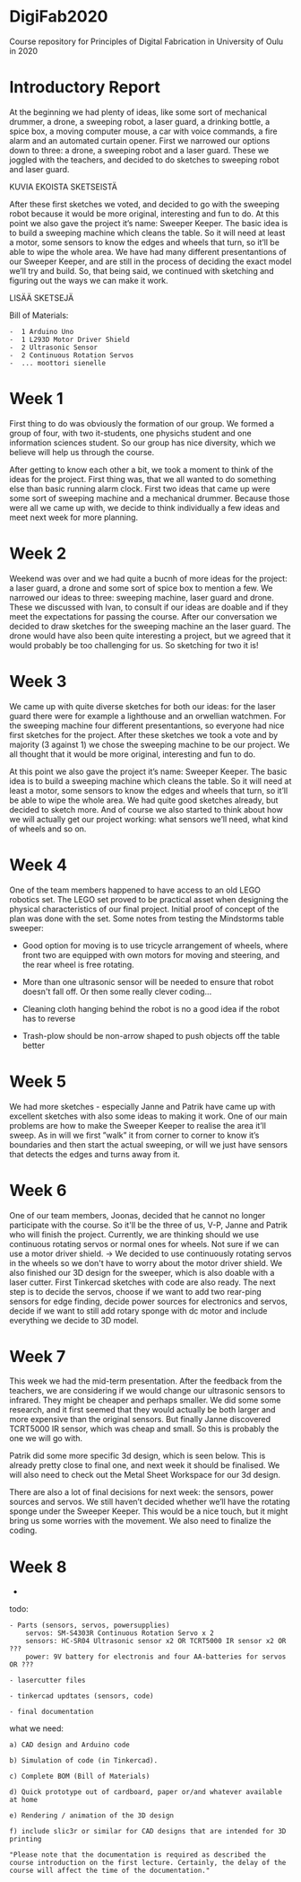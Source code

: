# DigiFab2020
Course repository for Principles of Digital Fabrication in University of Oulu in 2020



# Introductory Report

At the beginning we had plenty of ideas, like some sort of mechanical drummer, a drone, a sweeping robot, a laser guard, a drinking bottle, a spice box, a moving computer mouse, a car with voice commands, a fire alarm and an automated curtain opener. First we narrowed our options down to three: a drone, a sweeping robot and a laser guard. These we joggled with the teachers, and decided to do sketches to sweeping robot and laser guard. 

KUVIA EKOISTA SKETSEISTÄ

After these first sketches we voted, and decided to go with the sweeping robot because it would be more original, interesting and fun to do. At this point we also gave the project it’s name: Sweeper Keeper. The basic idea is to build a sweeping machine which cleans the table. So it will need at least a motor, some sensors to know the edges and wheels that turn, so it’ll be able to wipe the whole area. We have had many different presentantions of our Sweeper Keeper, and are still in the process of deciding the exact model we’ll try and build. So, that being said, we continued with sketching and figuring out the ways we can make it work.

LISÄÄ SKETSEJÄ

Bill of Materials:

    -  1 Arduino Uno
    -  1 L293D Motor Driver Shield
    -  2 Ultrasonic Sensor
    -  2 Continuous Rotation Servos
    -  ... moottori sienelle


# Week 1
First thing to do was obviously the formation of our group. We formed a group of four, with two it-students, one physichs student and one information sciences student. So our group has nice diversity, which we believe will help us through the course.

After getting to know each other a bit, we took a moment to think of the ideas for the project. First thing was, that we all wanted to do something else than basic running alarm clock. First two ideas that came up were some sort of sweeping machine and a mechanical drummer. Because those were all we came up with, we decide to think individually a few ideas and meet next week for more planning.

 
# Week 2
Weekend was over and we had quite a bucnh of more ideas for the project: a laser guard, a drone and some sort of spice box to mention a few. We narrowed our ideas to three: sweeping machine, laser guard and drone. These we discussed with Ivan, to consult if our ideas are doable and if they meet the expectations for passing the course. After our conversation we decided to draw sketches for the sweeping machine an the laser guard. The drone would have also been quite interesting a project, but we agreed that it would probably be too challenging for us. So sketching for two it is!


# Week 3
We came up with quite diverse sketches for both our ideas: for the laser guard there were for example a lighthouse and an orwellian watchmen. For the sweeping machine four different presentantions, so everyone had nice first sketches for the project. After these sketches we took a vote and by majority (3 against 1) we chose the sweeping machine to be our project. We all thought that it would be more original, interesting and fun to do. 

At this point we also gave the project it’s name: Sweeper Keeper. The basic idea is to build a sweeping machine which cleans the table. So it will need at least a motor, some sensors to know the edges and wheels that turn, so it’ll be able to wipe the whole area. We had quite good sketches already, but decided to sketch more. And of course we also started to think about how we will actually get our project working: what sensors we’ll need, what kind of wheels and so on.



# Week 4
One of the team members happened to have access to an old LEGO robotics set. The LEGO set proved to be practical asset when designing the physical characteristics of our final project. Initial proof of concept of the plan was done with the set.
Some notes from testing the Mindstorms table sweeper:

   - Good option for moving is to use tricycle arrangement of wheels, where front two are equipped with own motors for moving and steering, and the rear wheel is free rotating.

   - More than one ultrasonic sensor will be needed to ensure that robot doesn't fall off. Or then some really clever coding...
   
   -  Cleaning cloth hanging behind the robot is no a good idea if the robot has to reverse
   
   - Trash-plow should be non-arrow shaped to push objects off the table better


# Week 5
We had more sketches - especially Janne and Patrik have came up with excellent sketches with also some ideas to making it work. One of our main problems are how to make the Sweeper Keeper to realise the area it’ll sweep. As in will we first ”walk” it from corner to corner to know it’s boundaries and then start the actual sweeping, or will we just have sensors that detects the edges and turns away from it. 

# Week 6
One of our team members, Joonas, decided that he cannot no longer participate with the course. So it'll be the three of us, V-P, Janne and Patrik who will finish the project. Currently, we are thinking should we use continuous rotating servos or normal ones for wheels. Not sure if we can use a motor driver shield. -> We decided to use continuously rotating servos in the wheels so we don't have to worry about the motor driver shield. We also finished our 3D design for the sweeper, which is also doable with a laser cutter. First Tinkercad sketches with code are also ready. The next step is to decide the servos, choose if we want to add two rear-ping sensors for edge finding, decide power sources for electronics and servos, decide if we want to still add rotary sponge with dc motor and include everything we decide to 3D model.

# Week 7
This week we had the mid-term presentation. After the feedback from the teachers, we are considering if we would change our ultrasonic sensors to infrared. They might be cheaper and perhaps smaller. We did some some research, and it first seemed that they would actually be both larger and more expensive than the original sensors. But finally Janne discovered TCRT5000 IR sensor, which was cheap and small. So this is probably the one we will go with.

Patrik did some more specific 3d design, which is seen below. This is already pretty close to final one, and next week it should be finalised. We will also need to check out the Metal Sheet Workspace for our 3d design.

There are also a lot of final decisions for next week: the sensors, power sources and servos. We still haven’t decided whether we’ll have the rotating sponge under the Sweeper Keeper. This would be a nice touch, but it might bring us some worries with the movement. We also need to finalize the coding. 

# Week 8
-

todo:

    - Parts (sensors, servos, powersupplies) 
        servos: SM-S4303R Continuous Rotation Servo x 2
        sensors: HC-SR04 Ultrasonic sensor x2 OR TCRT5000 IR sensor x2 OR ???
        power: 9V battery for electronis and four AA-batteries for servos OR ???
    
    - lasercutter files
    
    - tinkercad updtates (sensors, code)
    
    - final documentation
    
what we need:

    a) CAD design and Arduino code
    
    b) Simulation of code (in Tinkercad).
    
    c) Complete BOM (Bill of Materials)
    
    d) Quick prototype out of cardboard, paper or/and whatever available at home
    
    e) Rendering / animation of the 3D design
    
    f) include slic3r or similar for CAD designs that are intended for 3D printing
    
    "Please note that the documentation is required as described the course introduction on the first lecture. Certainly, the delay of the course will affect the time of the documentation."
    
    


